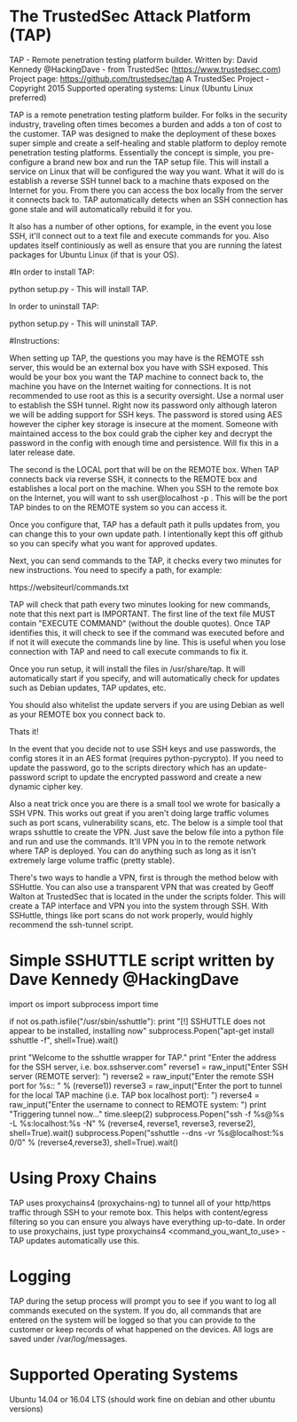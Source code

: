 # The TrustedSec Attack Platform (TAP)

TAP - Remote penetration testing platform builder.
Written by: David Kennedy @HackingDave - from TrustedSec (https://www.trustedsec.com)
Project page: https://github.com/trustedsec/tap
A TrustedSec Project - Copyright 2015
Supported operating systems: Linux (Ubuntu Linux preferred)

TAP is a remote penetration testing platform builder. For folks in the security industry, traveling often times becomes a burden and
adds a ton of cost to the customer. TAP was designed to make the deployment of these boxes super simple and create a self-healing and
stable platform to deploy remote penetration testing platforms. Essentially the concept is simple, you pre-configure a brand new box and
run the TAP setup file. This will install a service on Linux that will be configured the way you want. What it will do is establish
a reverse SSH tunnel back to a machine thats exposed on the Internet for you. From there you can access the box locally from the server
it connects back to. TAP automatically detects when an SSH connection has gone stale and will automatically rebuild it for you. 

It also has a number of other options, for example, in the event you lose SSH, it'll connect out to a text file and execute commands for
you. Also updates itself continiously as well as ensure that you are running the latest packages for Ubuntu Linux (if that is your OS).

#In order to install TAP:

python setup.py - This will install TAP.

In order to uninstall TAP:

python setup.py - This will uninstall TAP.

#Instructions:

When setting up TAP, the questions you may have is the REMOTE ssh server, this would be an external box you have with SSH exposed. This
would be your box you want the TAP machine to connect back to, the machine you have on the Internet waiting for connections. It is
not recommended to use root as this is a security oversight. Use a normal user to establish the SSH tunnel. Right now its password only 
although lateron we will be adding support for SSH keys. The password is stored using AES however the cipher key storage is insecure at
the moment. Someone with maintained access to the box could grab the cipher key and decrypt the password in the config with enough time
and persistence. Will fix this in a later release date.

The second is the LOCAL port that will be on the REMOTE box. When TAP connects back via reverse SSH, it connects to the REMOTE box and
establishes a local port on the machine. When you SSH to the remote box on the Internet, you will want to ssh user@localhost -p <LOCAL PORT>.
This will be the port TAP bindes to on the REMOTE system so you can access it. 

Once you configure that, TAP has a default path it pulls updates from, you can change this to your own update path. I intentionally kept
this off github so you can specify what you want for approved updates.

Next, you can send commands to the TAP, it checks every two minutes for new instructions. You need to specify a path, for example:

https://websiteurl/commands.txt

TAP will check that path every two minutes looking for new commands, note that this next part is IMPORTANT. The first line of the text file
MUST contain "EXECUTE COMMAND" (without the double quotes). Once TAP identifies this, it will check to see if the command was executed before
and if not it will execute the commands line by line. This is useful when you lose connection with TAP and need to call execute commands to
fix it.

Once you run setup, it will install the files in /usr/share/tap. It will automatically start if you specify, and will automatically
check for updates such as Debian updates, TAP updates, etc. 

You should also whitelist the update servers if you are using Debian as well as your REMOTE box you connect back to.

Thats it! 

In the event that you decide not to use SSH keys and use passwords, the config stores it in an AES format (requires python-pycrypto). If you need
to update the password, go to the scripts directory which has an update-password script to update the encrypted password and create a new dynamic
cipher key.

Also a neat trick once you are there is a small tool we wrote for basically a SSH VPN. This works out great if you aren't
doing large traffic volumes such as port scans, vulnerability scans, etc. The below is a simple tool that wraps sshuttle to create
the VPN. Just save the below file into a python file and run and use the commands. It'll VPN you in to the remote network where
TAP is deployed. You can do anything such as long as it isn't extremely large volume traffic (pretty stable).


There's two ways to handle a VPN, first is through the method below with SSHuttle. You can also use a transparent VPN that was
created by Geoff Walton at TrustedSec that is located in the under the scripts folder. This will create a TAP interface and
VPN you into the system through SSH. With SSHuttle, things like port scans do not work properly, would highly recommend the
ssh-tunnel script.

# Simple SSHUTTLE script written by Dave Kennedy @HackingDave
import os
import subprocess
import time

if not os.path.isfile("/usr/sbin/sshuttle"):
    print "[!] SSHUTTLE does not appear to be installed, installing now"
    subprocess.Popen("apt-get install sshuttle -f", shell=True).wait()

print "Welcome to the sshuttle wrapper for TAP."
print "Enter the address for the SSH server, i.e. box.sshserver.com"
reverse1 = raw_input("Enter SSH server (REMOTE server): ")
reverse2 = raw_input("Enter the remote SSH port for %s:: " % (reverse1))
reverse3 = raw_input("Enter the port to tunnel for the  local TAP machine (i.e. TAP box localhost port): ")
reverse4 = raw_input("Enter the username to connect to REMOTE system: ")
print "Triggering tunnel now..."
time.sleep(2)
subprocess.Popen("ssh -f %s@%s -L %s:localhost:%s -N" % (reverse4, reverse1, reverse3, reverse2), shell=True).wait()
subprocess.Popen("sshuttle --dns -vr %s@localhost:%s 0/0" % (reverse4,reverse3), shell=True).wait()

# Using Proxy Chains

TAP uses proxychains4 (proxychains-ng) to tunnel all of your http/https traffic through SSH to your remote box. This 
helps with content/egress filtering so you can ensure you always have everything up-to-date. In order to use proxychains, 
just type proxychains4 <command_you_want_to_use> - TAP updates automatically use this.

# Logging

TAP during the setup process will prompt you to see if you want to log all commands executed on the system. If you do, 
all commands that are entered on the system will be logged so that you can provide to the customer or keep records of 
what happened on the devices. All logs are saved under /var/log/messages.

# Supported Operating Systems

Ubuntu 14.04 or 16.04 LTS (should work fine on debian and other ubuntu versions)
